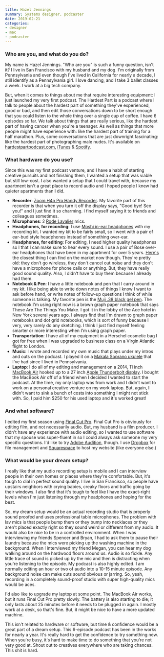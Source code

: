 ```yaml
---
title: Hazel Jennings
summary: Systems designer, podcaster 
date: 2019-02-21
categories:
- designer
- mac
- podcaster
---
```


### Who are you, and what do you do?

My name is Hazel Jennings. "Who are you" is such a funny question, isn't it? I live in San Francisco with my husband and my dog. I'm originally from Pennsylvania and even though I've lived in California for nearly a decade, I still identify as a Pennsylvania girl. I love dancing, and I take 3 ballet classes a week. I work at a big tech company.

But, when it comes to things about me that require interesting equipment: I just launched my very first podcast. The Hardest Part is a podcast where I talk to people about the hardest part of something they've experienced, good or bad, and then edit those conversations down to be short enough that you could listen to the whole thing over a single cup of coffee. I have 6 episodes so far. We talk about things that are really serious, like the hardest part of having cancer when you're a teenager. As well as things that more people might have experience with: like the hardest part of training for a half marathon. Plus, some conversations that are just downright fascinating: like the hardest part of photographing male nudes. It's available on [hardestpartpodcast.com](https://www.hardestpartpodcast.com/ "Hazel's podcast."), [iTunes][] & [Spotify][].

### What hardware do you use?

Since this was my first podcast venture, and I have a habit of starting creative pursuits and not finishing them, I wanted a setup that was viable but still low-cost. I also wanted a setup that I could travel with, because my apartment isn't a great place to record audio and I hoped people I knew had quieter apartments than I did. 

- **Recorder**: [Zoom H4n Pro Handy Recorder][h4n-pro]. My favorite part of this recorder is that when you turn it off the display says, "Good bye! See you!" and I just find it so charming. I find myself saying it to friends and colleagues sometimes. 
- **Microphones**: 2 [Rode Lavalier][lavalier] mics.
- **Headphones, for recording**: I use [Moshi in-ear headphones][vortex-2] with my recording kit. I wanted my kit to be fairly small, so I went with a pair of ear-bud style headphones instead of something over-ear.
- **Headphones, for editing**: For editing, I need higher quality headphones so I that I can make sure to hear every sound. I use a pair of Bose over-ear headphones that have been in my apartment for over 5 years. [Here's][quietcomfort-25] the closest thing I can find on the market now though. They're pretty old: they don't go wireless, they don't cancel out noise and they don't have a microphone for phone calls or anything. But, they have really good sound quality. Also, I didn't have to buy them because I already had them. 
- **Notebook & Pen**: I have a little notebook and pen that I carry around in my kit. I like being able to write down notes of things I know I want to ask before hand, or write notes of follow-up questions I think of while someone is talking. My favorite pen is the [Muji .38 black gel pen][gel-ink-ballpoint]. The notebook I'm using right now is a brown graph paper notebook that says These Are The Things You Make. I got it in the lobby of the Ace hotel in New York several years ago. I always find that I'm drawn to graph paper notebooks and dot grid notebooks, which is sort of funny because I very, very rarely do any sketching. I think I just find myself feeling smarter or more interesting when I'm using graph paper. 
- **Transportation**: I have all of my equipment in a Herschel cosmetic bag I got for free when I was upgraded to business class on a Virgin Atlantic flight to London. 
- **Music**: I wrote and recorded my own music that plays under my intros and outs on the podcast. I played it on a [Makala Soprano ukulele][makala-soprano] that I've had since I lived in Pennsylvania.
- **Laptop**: I do all of my editing and management on a 2014, 11 inch [MacBook Air][macbook-air] hooked up to a 27 inch [Apple Thunderbolt display][thunderbolt-display]. I bought the MacBook Air off of a friend when I decided I wanted to start the podcast. At the time, my only laptop was from work and I didn't want to work on a personal creative venture on my work laptop. But, again, I didn't want to sink a bunch of costs into something I might not stick with. So, I paid him $250 for his used laptop and it's worked great! 

### And what software?

I edited my first season using [Final Cut Pro][final-cut-pro]. Final Cut Pro is obviously for editing film, and not necessarily audio. But, my husband is a film producer. I didn't have any experience with audio editing, so I wanted to use software that my spouse was super-fluent in so I could always ask someone my very specific questions. I'd like to try [Adobe Audition][audition], though. I use [Dropbox][] for file management and [Squarespace][] to host my website (like everyone else.) 

### What would be your dream setup?

I really like that my audio recording setup is mobile and I can interview people in their own homes or places where they're comfortable. But, it's tough to dial in perfect sound quality. I live in San Francisco, so people have upstairs neighbors with crying babies, creaky floors and traffic going by their windows. I also find that it's tough to feel like I have the exact-right levels when I'm just listening through my headphones and hoping for the best. 

So, my dream setup would be an actual recording studio that is properly sound proofed and uses professional table microphones. The problem with lav mics is that people bump them or they bump into necklaces or they aren't placed exactly right so they sound weird or different from my audio. It would also be nice to be in a controlled environment. When I was interviewing my friends Spencer and Bryan, I had to ask them to pause their laundry because the mics were picking up the washing machine in the background. When I interviewed my friend Megan, you can hear my dog walking around on the hardwood floors around us. Audio is so fickle. Any little trace of sound is picked up by the mic and then is distracting when you're listening to the episode. My podcast is also highly edited. I am normally editing an hour or two of audio into a 10-15 minute episode. Any background noise can make cuts sound obvious or jarring. So, yeah, recording in a completely sound-proof studio with super high-quality mics would be aces. 

I'd also like to upgrade my laptop at some point. The MacBook Air works, but it runs Final Cut Pro pretty slowly. The battery is also starting to die; it only lasts about 25 minutes before it needs to be plugged in again. I mostly work at a desk, so that's fine. But, it might be nice to have a more updated machine. 

This isn't related to hardware or software, but time & confidence would be a great part of a dream setup. This 6-episode podcast has been in the works for nearly a year. It's really hard to get the confidence to try something new. When you're busy, it's hard to make time to do something that you're not very good at. Shout out to creatives everywhere who are taking chances. This shit is hard.

[audition]: https://creative.adobe.com/products/audition "An audio editing software suite."
[dropbox]: https://www.dropbox.com/ "Online syncing and storage."
[final-cut-pro]: https://en.wikipedia.org/wiki/Final_Cut_Pro "A nonlinear video editor."
[gel-ink-ballpoint]: https://www.muji.us/collections/pen-pencils "A ball-point pen."
[h4n-pro]: https://zoomcorp.com "A digital audio recorder."
[itunes]: https://www.apple.com/itunes/ "A jukebox application and online store."
[lavalier]: http://www.rode.com/microphones/lavalier/ "A lapel microphone."
[macbook-air]: https://www.apple.com/macbook-air/ "A very thin laptop."
[makala-soprano]: https://kalabrand.com/collections/makala-classic/products/mk-s "A ukulele."
[quietcomfort-25]: https://www.bose.com/en_us/black_friday.html "Noise-cancelling headphones."
[spotify]: https://open.spotify.com/__noul__?pfhp=2c2ccb58-8a92-4713-a1c0-8b43b3090b49 "A music streaming service."
[squarespace]: https://www.squarespace.com/ "A site hosting/creation service."
[thunderbolt-display]: https://www.apple.com/displays/ "A Thunderbolt-powered monitor."
[vortex-2]: https://us.moshi.com "In-ear headphones."
